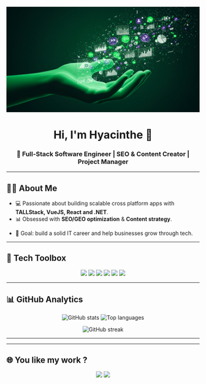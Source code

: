 <!-- Banner or Header -->
<p align="center">
  <img src="https://raw.githubusercontent.com/mbh00/assets/main/img/mbh1.jpg" alt="Banner showing Hyacinthe's tagline" />
</p>

<h1 align="center">Hi, I'm Hyacinthe 👋</h1>
<h3 align="center">🚀 Full-Stack Software Engineer | SEO & Content Creator | Project Manager</h3>

---

## 👨‍💻 About Me  

- 💻 Passionate about building scalable cross platform apps with **TALLStack, VueJS, React and .NET**.  
- 📊 Obsessed with **SEO/GEO optimization** & **Content strategy**.
<!--
- 🌍 Based in **Cameroon**, working remotely worldwide.  
- 📚 Running [**ExamBoot**](https://examboot.net) – an **AI-powered exam prep hub**.  -->
- 🎯 Goal: build a solid IT career and help businesses grow through tech.  

---

## 🧰 Tech Toolbox  

<p align="center">
  <img src="https://img.shields.io/badge/PHP-777BB4?logo=php&logoColor=white" />
  <img src="https://img.shields.io/badge/Laravel-FF2D20?logo=laravel&logoColor=white" />
  <img src="https://img.shields.io/badge/MySQL-005C84?logo=mysql&logoColor=white" />
  <img src="https://img.shields.io/badge/Bootstrap-7952B3?logo=bootstrap&logoColor=white" />
  <img src="https://img.shields.io/badge/Docker-2496ED?logo=docker&logoColor=white" />
  <img src="https://img.shields.io/badge/SEO-4285F4?logo=google&logoColor=white" />
</p>

---

## 📊 GitHub Analytics  

<p align="center">
  <img src="https://githubreadmestats-qzukr9sg0-hyacinthe-medjo-s-projects.vercel.app/api?username=mbh00&show_icons=true&theme=radical" alt="GitHub stats" height="165" />
  <img src="https://githubreadmestats-qzukr9sg0-hyacinthe-medjo-s-projects.vercel.app/api/top-langs/?username=mbh00&layout=compact&theme=radical" alt="Top languages" height="165" />
</p>

<p align="center">
  <img src="https://github-readme-streak-stats.herokuapp.com/?user=mbh00&theme=radical" alt="GitHub streak" />
</p>

---
<!--
## 🚀 Featured Projects  

- 🔗 [**ExamBoot**](https://github.com/yourusername/eee) – AI-powered exam prep platform.  
- 📖 [**CornerLib**](https://github.com/yourusername/eee) – Digital library explorer.  
- 🌐 [**Markets Times**](https://github.com/yourusername/eee) – Stock & finance insights platform.  
 -->
---

## 🌐 You like my work ?

<p align="center">
  <a href="https://www.linkedin.com/in/yourprofile"><img src="https://img.shields.io/badge/LinkedIn-0A66C2?style=for-the-badge&logo=linkedin&logoColor=white" /></a>
  <a href="https://twitter.com/yourhandle"><img src="https://img.shields.io/badge/Twitter-1DA1F2?style=for-the-badge&logo=twitter&logoColor=white" /></a>
</p>
